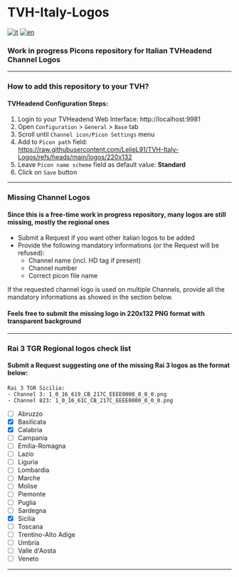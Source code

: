 # TVH-Italy-Logos
[![it](https://img.shields.io/badge/lang-it-blue.svg)](https://github.com/LelieL91/TVH-Italy-Logos/blob/main/README.md)
[![en](https://img.shields.io/badge/lang-en-red.svg)](https://github.com/LelieL91/TVH-Italy-Logos/blob/main/README.en.md)

### Work in progress Picons repository for Italian TVHeadend Channel Logos
---
### How to add this repository to your TVH?
#### TVHeadend Configuration Steps:
1. Login to your TVHeadend Web Interface: http://localhost:9981
2. Open `Configuration` > `General` > `Base` tab
3. Scroll until `Channel icon/Picon Settings` menu
4. Add to `Picon path` field: https://raw.githubusercontent.com/LelieL91/TVH-Italy-Logos/refs/heads/main/logos/220x132
5. Leave `Picon name scheme` field as default value: **Standard**
6. Click on `Save` button
---
### Missing Channel Logos
#### Since this is a free-time work in progress repository, many logos are still missing, mostly the regional ones
- Submit a Request if you want other italian logos to be added
- Provide the following mandatory informations (or the Request will be refused):
  - Channel name (incl. HD tag if present)
  - Channel number
  - Correct picon file name

If the requested channel logo is used on multiple Channels, provide all the mandatory informations as showed in the section below.
#### Feels free to submit the missing logo in 220x132 PNG format with transparent background
---
### Rai 3 TGR Regional logos check list
#### Submit a Request suggesting one of the missing Rai 3 logos as the format below:
```
Rai 3 TGR Sicilia:
- Channel 3: 1_0_16_619_CB_217C_EEEE0000_0_0_0.png
- Channel 823: 1_0_16_61C_CB_217C_EEEE0000_0_0_0.png
```
- [ ] Abruzzo
- [x] Basilicata
- [x] Calabria
- [ ] Campania
- [ ] Emilia-Romagna
- [ ] Lazio
- [ ] Liguria
- [ ] Lombardia
- [ ] Marche
- [ ] Molise
- [ ] Piemonte
- [ ] Puglia
- [ ] Sardegna
- [x] Sicilia
- [ ] Toscana
- [ ] Trentino-Alto Adige
- [ ] Umbria
- [ ] Valle d'Aosta
- [ ] Veneto
---

